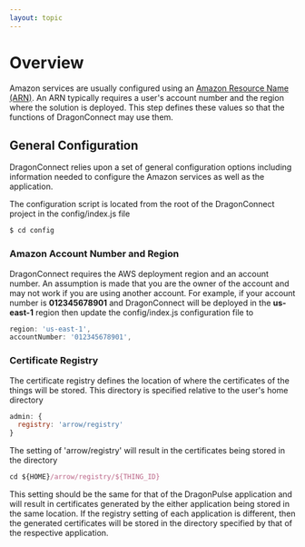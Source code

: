```yaml
---
layout: topic
---
```

# Overview

Amazon services are usually configured using an
<a href="http://docs.aws.amazon.com/general/latest/gr/aws-arns-and-namespaces.html"
target="_blank">Amazon Resource Name (ARN)</a>.  An ARN typically requires
a user's account number and the region where the solution is deployed.
This step defines these values so that the functions of DragonConnect may
use them.

## General Configuration

DragonConnect relies upon a set of general configuration options including
information needed to configure the Amazon services as well as the application.

The configuration script is located from the root of the DragonConnect project
in the config/index.js file

```sh
$ cd config
```

### Amazon Account Number and Region

DragonConnect requires the AWS deployment region and an account number.  An
assumption is made that you are the owner of the account and may not work
if you are using another account.  For example, if your account number is
**012345678901** and DragonConnect will be deployed in the **us-east-1**
region then update the config/index.js configuration file to

```js
region: 'us-east-1',
accountNumber: '012345678901',
```

### Certificate Registry

The certificate registry defines the location of where the certificates of
the things will be stored.  This directory is specified relative to the
user's home directory

```js
admin: {
  registry: 'arrow/registry'
}
```

The setting of 'arrow/registry' will result in the certificates being stored
in the directory

```js
cd ${HOME}/arrow/registry/${THING_ID}
```

This setting should be the same for that of the DragonPulse application
and will result in certificates generated by the either application being
stored in the same location.  If the registry setting of each application
is different, then the generated certificates will be stored in the
directory specified by that of the respective application.
